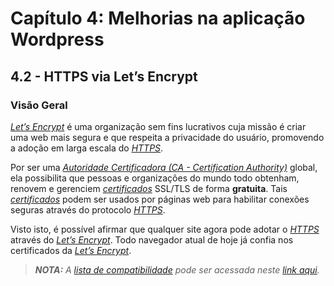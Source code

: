 # Capítulo 4: Melhorias na aplicação Wordpress

## 4.2 - HTTPS via Let’s Encrypt

### __Visão Geral__

_[Let’s Encrypt](https://letsencrypt.org/pt-br/)_ é uma organização sem fins lucrativos cuja missão é criar uma web mais segura e que respeita a privacidade do usuário, promovendo a adoção em larga escala do  _[HTTPS](https://pt.wikipedia.org/wiki/Hyper_Text_Transfer_Protocol_Secure)_.

Por ser uma _[Autoridade Certificadora (CA - Certification Authority)](https://pt.wikipedia.org/wiki/Autoridade_de_certifica%C3%A7%C3%A3o)_ global, ela possibilita que pessoas e organizações do mundo todo obtenham, renovem e gerenciem _[certificados](https://pt.wikipedia.org/wiki/Certificado_digital)_ SSL/TLS de forma __gratuita__. Tais _[certificados](https://pt.wikipedia.org/wiki/Certificado_digital)_ podem ser usados por páginas web para habilitar conexões seguras através do protocolo _[HTTPS](https://pt.wikipedia.org/wiki/Hyper_Text_Transfer_Protocol_Secure)_.

Visto isto, é possível afirmar que qualquer site agora pode adotar o _[HTTPS](https://pt.wikipedia.org/wiki/Hyper_Text_Transfer_Protocol_Secure)_ através do _[Let’s Encrypt](https://letsencrypt.org/pt-br/)_. Todo navegador atual de hoje já confia nos certificados da _[Let’s Encrypt](https://letsencrypt.org/pt-br/)_. 

>_**__NOTA:__** A [lista de compatibilidade](https://letsencrypt.org/pt-br/docs/certificate-compatibility/) pode ser acessada neste [link aqui](https://letsencrypt.org/pt-br/docs/certificate-compatibility/)._